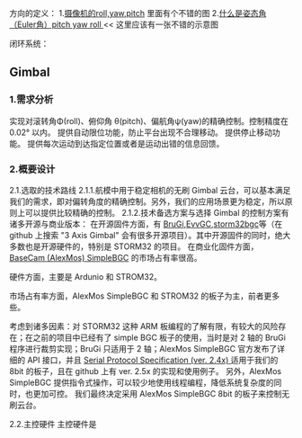 方向的定义：
1.[摄像机的roll,yaw,pitch](https://segmentfault.com/a/1190000000408831)
里面有个不错的图
2.[什么是姿态角（Euler角）pitch yaw roll ](http://www.123kuai.com/index.php?a=show&c=index&catid=9&id=54&m=content)
<< 这里应该有一张不错的示意图

闭环系统：



## Gimbal
### 1.需求分析
实现对滚转角Φ(roll)、俯仰角 θ(pitch)、偏航角ψ(yaw)的精确控制。控制精度在 0.02° 以内。
提供自动限位功能，防止平台出现不合理移动。
提供停止移动功能。
提供每次运动到达指定位置或者是运动出错的信息回馈。

### 2.概要设计
2.1.选取的技术路线
2.1.1.航模中用于稳定相机的无刷 Gimbal 云台，可以基本满足我们的需求，即对偏转角度的精确控制。另外，我们的应用场景更为稳定，所以原则上可以提供比较精确的控制。
2.1.2.技术备选方案与选择
Gimbal 的控制方案有诸多开源与商业版本：
在开源固件方面，有 [BruGi](https://sourceforge.net/projects/brushless-gimbal-brugi/),[EvvGC](https://github.com/EvvGC/Firmware),[storm32bgc](https://github.com/olliw42/storm32bgc)等（在 github 上搜索 "3 Axis Gimbal" 会有很多开源项目）。其中开源固件的同时，绝大多数也是开源硬件的，特别是 STORM32 的项目。
在商业化固件方面，[BaseCam (AlexMos) SimpleBGC](http://www.basecamelectronics.com/simplebgc/) 的市场占有率很高。

硬件方面，主要是 Ardunio 和 STROM32。

市场占有率方面，AlexMos SimpleBGC 和 STROM32 的板子为主，前者更多些。

考虑到诸多因素：对 STORM32 这种 ARM 板编程的了解有限，有较大的风险存在；在之前的项目中已经有了 simple BGC 板子的使用，当时是对 2 轴的 BruGi 程序进行裁剪实现；BruGi 只适用于 2 轴；AlexMos SimpleBGC 官方发布了详细的 API 接口，并且 [Serial Protocol Specification (ver. 2.4x) ](http://www.basecamelectronics.com/serialapi/) 适用于我们的 8bit 的板子，且在 github 上有 ver. 2.5x 的实现和使用例子。
另外，AlexMos SimpleBGC 提供指令式操作，可以较少地使用线程编程，降低系统复杂度的同时，也更加可控。
我们最终决定采用 AlexMos SimpleBGC 8bit 的板子来控制无刷云台。

2.2.主控硬件
主控硬件是